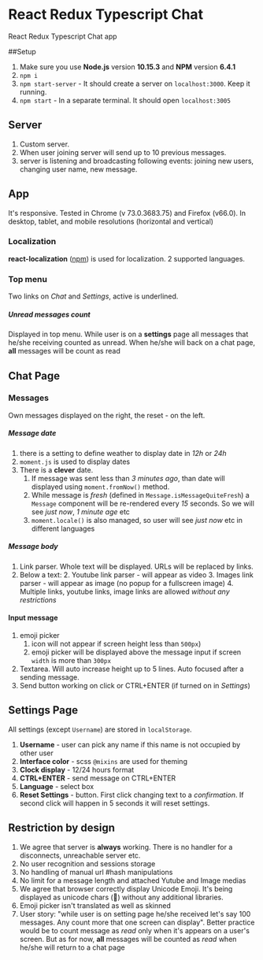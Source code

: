 # React Redux Typescript Chat
React Redux Typescript Chat app

##Setup
1. Make sure you use **Node.js** version **10.15.3** and **NPM** version **6.4.1**
2. `npm i`
4. `npm start-server` - It should create a server on `localhost:3000`. Keep it running. 
5. `npm start` - In a separate terminal. It should open `localhost:3005`


## Server
1. Custom server.
2. When user joining server will send up to 10 previous messages.
3. server is listening and broadcasting following events: joining new users, changing user name, new message.

## App
It's responsive. Tested in Chrome (v 73.0.3683.75) and Firefox (v66.0). In desktop, tablet, and mobile resolutions (horizontal and vertical) 

### Localization
**react-localization** ([npm](https://www.npmjs.com/package/react-localization)) is used for localization. 2 supported languages.

### Top menu
Two links on _Chat_ and _Settings_, active is underlined.
##### Unread messages count
Displayed in top menu. While user is on a **settings** page all messages that he/she receiving counted as unread. When he/she will back on a chat page, **all** messages will be count as read   

## Chat Page

### Messages
Own messages displayed on the right, the reset - on the left.

##### Message date
1. there is a setting to define weather to display date in _12h_ or _24h_ 
2. `moment.js` is used to display dates
3. There is a **clever** date. 
   1. If message was sent less than _3 minutes ago_, than date will displayed using `moment.fromNow()` method.
   2. While message is _fresh_ (defined in `Message.isMessageQuiteFresh`) a `Message` component will be re-rendered every _15_ seconds. So we will see _just now_, _1 minute age_ etc
   3. `moment.locale()` is also managed, so user will see _just now_ etc in different languages 

##### Message body
1. Link parser. Whole text will be displayed. URLs will be replaced by links.
3. Below a text:
    2. Youtube link parser - will appear as video
    3. Images link parser - will appear as image (no popup for a fullscreen image)
    4. Multiple links, youtube links, image links are allowed _without any restrictions_

#### Input message
1. emoji picker
   1. icon will not appear if screen height less than `500px`)
   2. emoji picker will be displayed above the message input if screen `width` is more than `300px`
2. Textarea. Will auto increase height up to 5 lines. Auto focused after a sending message.
3. Send button working on click or CTRL+ENTER (if turned on in _Settings_)

## Settings Page
All settings (except `Username`) are stored in `localStorage`.  
1. **Username** - user can pick any name if this name is not occupied by other user
2. **Interface color** - scss `@mixins` are used for theming
3. **Clock display** - 12/24 hours format
4. **CTRL+ENTER** - send message on CTRL+ENTER
5. **Language** - select box 
6. **Reset Settings** - button. First click changing text to a _confirmation_. If second click will happen in 5 seconds it will reset settings.    

## Restriction by design
1. We agree that server is **always** working. There is no handler for a disconnects, unreachable server etc.
2. No user recognition and sessions storage
3. No handling of manual url #hash manipulations
4. No limit for a message length and attached Yutube and Image medias
5. We agree that browser correctly display Unicode Emoji. It's being displayed as unicode chars (🦄) without any additional libraries.
6. Emoji picker isn't translated as well as skinned
7. User story: "while user is on setting page he/she received let's say 100 messages. Any count more that one screen can display". Better practice would be to count message as _read_ only when it's appears on a user's screen. But as for now, **all** messages will be counted as _read_ when he/she will return to a chat page
